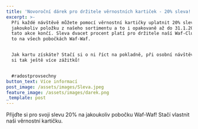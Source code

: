 ```yaml
---
title: 'Novoroční dárek pro držitele věrnostních kartiček - 20% sleva! '
excerpt: >-
  Při každé návštěvě můžete pomocí věrnostní kartičky uplatnit 20% slevu na
  jakoukoliv položku z našeho sortimentu a to i opakovaně až do 31.1.2024, kdy
  tato akce končí. Sleva dvacet procent platí pro držitele naší Waf-Club karty a
  to na všech pobočkách Waf-Waf. 


  Jak kartu získáte? Stačí si o ni říct na pokladně, při osobní návštěvě. Užijte
  si tak ještě více zážitků! 


  #radostprovsechny 
button_text: Více informací
post_image: /assets/images/Sleva.jpeg
feature_image: /assets/images/darek.png
_template: post
---
```


Přijďte si pro svoji slevu 20% na jakoukoliv pobočku Waf-Waf! Stačí vlastnit naši věrnostní kartičku. 
